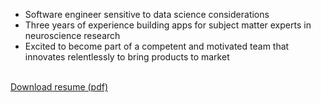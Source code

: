 - Software engineer sensitive to data science considerations
- Three years of experience building apps for subject matter experts in neuroscience research
- Excited to become part of a competent and motivated team that innovates relentlessly to bring products to market
<br />  
<a href="https://drive.google.com/open?id=0B3eRv-4znU32ZGJZNFRwbWNBTmM" target="_blank">Download resume (pdf)</a>



